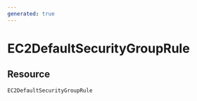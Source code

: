 ```yaml
---
generated: true
---
```


# EC2DefaultSecurityGroupRule


## Resource

```text
EC2DefaultSecurityGroupRule
```



